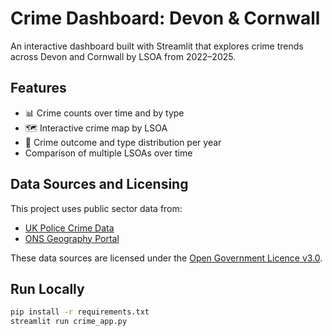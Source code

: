 # Crime Dashboard: Devon & Cornwall

An interactive dashboard built with Streamlit that explores crime trends across Devon and Cornwall by LSOA from 2022–2025.

## Features

- 📊 Crime counts over time and by type
- 🗺️ Interactive crime map by LSOA
- 🥧 Crime outcome and type distribution per year
- Comparison of multiple LSOAs over time

## Data Sources and Licensing

This project uses public sector data from:

- [UK Police Crime Data](https://data.police.uk/data/)
- [ONS Geography Portal](https://geoportal.statistics.gov.uk/)

These data sources are licensed under the [Open Government Licence v3.0](https://www.nationalarchives.gov.uk/doc/open-government-licence/version/3/).
## Run Locally

```bash
pip install -r requirements.txt
streamlit run crime_app.py
